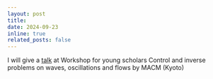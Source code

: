 ```yaml
---
layout: post
title: 
date: 2024-09-23
inline: true
related_posts: false
---
```


I will give a [talk](https://sites.google.com/site/macmpimadegawa2017/index/2024) at Workshop for young scholars
Control and inverse problems on waves, oscillations and flows by MACM (Kyoto)